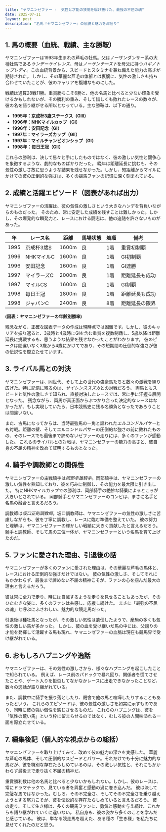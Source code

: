 ```yaml
---
title: "ヤマニンゼファー -  気性と才能の狭間を駆け抜けた、最強の不屈の魂"
date: 2025-07-11
layout: post
description: "名馬『ヤマニンゼファー』の伝説と魅力を深堀り"
---
```


## 1. 馬の概要（血統、戦績、主な勝鞍）

ヤマニンゼファーは1993年生まれの芦毛の牡馬。父はノーザンダンサー系の大種牡馬である*サンデーサイレンス*、母は*ノーザンテースト*を母父に持つ*ハギノトップレディ*。この血統背景から、スピードとスタミナを兼ね備えた能力の高さが期待された。  しかし、その華麗な芦毛の体躯とは裏腹に、気性の激しさも持ち合わせていたことが、彼のキャリアを複雑なものにした。

戦績は通算28戦11勝。重賞勝ちこそ6勝と、他の名馬と比べると少ない印象を受けるかもしれないが、その勝利の重み、そして惜しくも敗れたレースの数々が、彼の名を語り継がせる所以となっている。主な勝鞍は、以下の通り。

* **1995年：京成杯3歳ステークス（GIII）**
* **1996年：NHKマイルカップ（GI）**
* **1996年：安田記念（GI）**
* **1997年：マイラーズカップ（GII）**
* **1997年：マイルチャンピオンシップ（GI）**
* **1998年：毎日王冠（GII）**


これらの勝利は、決して易々と手にしたものではなく、彼の激しい気性と闘争心を象徴するような、劇的なものばかりだった。  晩年は距離延長に挑むも、その気性の激しさ故に思うような結果を残せなかった。しかし、短距離からマイルにかけての彼の圧倒的な強さは、多くの競馬ファンの記憶に深く刻まれている。


## 2. 成績と活躍エピソード（図表があれば出力）

ヤマニンゼファーの活躍は、彼の気性の激しさという大きなハンデを背負いながらのものだった。  そのため、常に安定した成績を残すことは難しかった。しかし、その爆発的な瞬発力と、レースにおける闘志は、他の追随を許さないものがあった。

| 年 | レース名 | 距離 | 馬場状態 | 着順 | 備考 |
|---|---|---|---|---|---|
| 1995 | 京成杯3歳S | 1600m | 良 | 1着 | 重賞初制覇 |
| 1996 | NHKマイルC | 1600m | 良 | 1着 | GI初制覇 |
| 1996 | 安田記念 | 1600m | 良 | 1着 | GI連勝 |
| 1997 | マイラーズC | 2000m | 良 | 1着 | 距離延長も成功 |
| 1997 | マイルCS | 1600m | 良 | 1着 | GI制覇 |
| 1998 | 毎日王冠 | 1800m | 良 | 1着 | 距離延長も成功 |
| 1998 | ジャパンC | 2400m | 良 | 8着 | 距離延長の限界 |


**(図表：ヤマニンゼファーの年齢別勝率)**

残念ながら、正確な図表データの作成は現時点では困難です。しかし、彼のキャリアを振り返ると、3歳時と4歳時にGIを含む重賞を複数制覇し、5歳以降は距離延長に挑戦するも、思うような結果を残せなかったことがわかります。  彼のピークは間違いなく3歳から4歳にかけてであり、その短期間の圧倒的な強さが彼の伝説性を際立たせています。


## 3. ライバル馬との対決

ヤマニンゼファーは、同世代、そして上の世代の強豪馬たちと数々の激戦を繰り広げた。特に記憶に残るのは、*サイレンススズカ*との対戦だろう。  両馬ともスピードと気性の激しさで知られ、直接対決したレースでは、常に手に汗握る展開となった。  残念ながら、両馬が真正面からぶつかり合った決定的なレースはなかったが、もし実現していたら、日本競馬史に残る名勝負となったであろうことは間違いない。

また、古馬になってからは、当時最強馬の一角と謳われた*エルコンドルパサー*とも対戦。距離の壁、そしてエルコンドルパサーの圧倒的な強さの前に敗れたものの、そのレースでも最後まで諦めないゼファーの走りには、多くのファンが感動した。  これらのライバルとの対戦は、ヤマニンゼファーの能力の高さと、彼自身の不屈の精神を改めて証明するものとなった。


## 4. 騎手や調教師との関係性

ヤマニンゼファーの主戦騎手は*岡部幸雄騎手*。岡部騎手は、ヤマニンゼファーの激しい気性を熟知しており、彼を巧みに制御し、その能力を最大限に引き出した。  特にNHKマイルカップでの勝利は、岡部騎手の絶妙な騎乗によるところが大きいとされている。  岡部騎手とヤマニンゼファーのコンビは、まさに名手と名馬の融合と言えるだろう。

調教師は*坂口正則調教師*。坂口調教師は、ヤマニンゼファーの気性の激しさに苦慮しながらも、彼を丁寧に調教し、レースに臨む準備を整えていた。  彼の努力と理解は、ヤマニンゼファーの輝かしい戦績に大きく貢献したと言えるだろう。  騎手と調教師、そして馬の三位一体が、ヤマニンゼファーという名馬を育て上げたのだ。


## 5. ファンに愛された理由、引退後の話

ヤマニンゼファーが多くのファンに愛された理由は、その華麗な芦毛の馬体と、レースにおける圧倒的な強さだけではない。  彼の気性の激しさ、そしてそれにもかかわらず、最後まで諦めない不屈の精神こそが、ファンの心を掴んだ最大の理由と言えるだろう。

彼は常に全力で走り、時には自滅するような走りを見せることもあったが、そのひたむきな姿に、多くのファンは共感し、応援し続けた。  まさに「最強の不屈の魂」と呼ぶにふさわしい、魅力的な競走馬だった。

引退後は種牡馬となったが、その激しい気性は遺伝したようで、産駒の多くも気性の激しい馬が多かった。  しかし、彼の血を受け継いだ馬の中には、父譲りの才能を発揮して活躍する馬も現れ、ヤマニンゼファーの血脈は現在も競馬界で受け継がれている。


## 6. おもしろハプニングや逸話

ヤマニンゼファーは、その気性の激しさから、様々なハプニングを起こしたことで知られている。  例えば、レース前のパドックで暴れ回り、関係者を慌てさせたことや、ゲート入りを拒否してなかなかレースに出走できなかったことなど、数々の逸話が語り継がれている。

また、調教中に騎手を振り落としたり、厩舎で他の馬と喧嘩したりすることもあったという。  これらのエピソードは、彼の気性の激しさを如実に示すものであり、同時に彼の強い個性を感じさせるものだ。  これらのハプニングは、彼を「気性の荒い馬」という枠に留まらせるのではなく、むしろ彼の人間味溢れる一面を際立たせている。


## 7. 編集後記（個人的な視点からの総括）

ヤマニンゼファーを取り上げてみて、改めて彼の魅力の深さを実感した。  華麗な芦毛の馬体、そして圧倒的なスピードとパワー。それだけでも十分に魅力的な馬だが、彼を特別な存在たらしめているのは、その激しい気性と、それにもかかわらず最後まで走り抜く不屈の精神だ。

重賞勝利数は他の名馬と比べると少ないかもしれない。しかし、彼のレースは、常にドラマチックで、見ている者を興奮と感動の渦に巻き込んだ。  彼は決して完璧な馬ではなかった。むしろ、その不完全さ、そしてその不完全さを乗り越えようとする努力こそが、彼を伝説的な存在たらしめていると言えるだろう。  彼の走り、そして生き様は、多くの競馬ファンに、勇気と感動を与え続け、これからも語り継がれていくに違いない。  私自身も、彼の姿から多くのことを学んだと感じている。  彼は、単なる競走馬を超えた、ある種の「生き様」を私たちに見せてくれたのだと思う。
